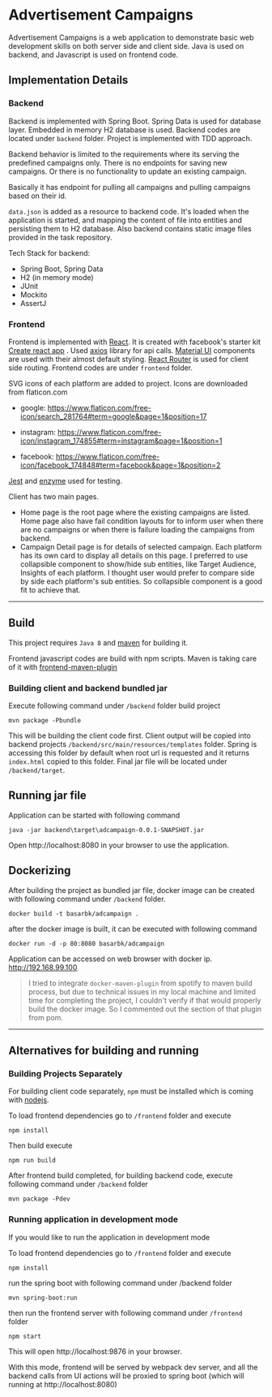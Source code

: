 # Advertisement Campaigns

Advertisement Campaigns is a web application to demonstrate basic web development skills on both server side and client side. Java is used on backend, and Javascript is used on frontend code.


## Implementation Details

### Backend
Backend is implemented with Spring Boot. Spring Data is used for database layer. Embedded in memory H2 database is used. Backend codes are located under `backend` folder.
Project is implemented with TDD approach.

Backend behavior is limited to the requirements where its serving the predefined campaigns only. There is no endpoints for saving new campaigns. Or there is no functionality to update an existing campaign.

Basically it has endpoint for pulling all campaigns and pulling campaigns based on their id.

`data.json` is added as a resource to backend code. It's loaded when the application is started, and mapping the content of file into entities and persisting them to H2 database. Also backend contains static image files provided in the task repository.

Tech Stack for backend:
- Spring Boot, Spring Data
- H2 (in memory mode)
- JUnit
- Mockito
- AssertJ

### Frontend

Frontend is implemented with [React](https://facebook.github.io/react/). It is created with facebook's starter kit [Create react app](https://github.com/facebookincubator/create-react-app) . Used [axios](https://github.com/mzabriskie/axios) library for api calls. [Material UI](https://material-ui.com) components are used with their almost default styling. [React Router](https://reacttraining.com/react-router/) is used for client side routing. Frontend codes are under `frontend` folder.

SVG icons of each platform are added to project. Icons are downloaded from flaticon.com

- google: https://www.flaticon.com/free-icon/search_281764#term=google&page=1&position=17

- instagram: https://www.flaticon.com/free-icon/instagram_174855#term=instagram&page=1&position=1

- facebook: https://www.flaticon.com/free-icon/facebook_174848#term=facebook&page=1&position=2

[Jest](https://jestjs.io/) and [enzyme](https://airbnb.io/enzyme/) used for testing.


Client has two main pages.
- Home page is the root page where the existing campaigns are listed. Home page also have fail condition layouts for to inform user when there are no campaigns or when there is failure loading the campaigns from backend.
- Campaign Detail page is for details of selected campaign. Each platform has its own card to display all details on this page. I preferred to use collapsible component to show/hide sub entities, like Target Audience, Insights of each platform. I thought user would prefer to compare side by side each platform's sub entities. So collapsible component is a good fit to achieve that.

---
## Build

This project requires `Java 8` and [maven](http://maven.apache.org/) for building it.

Frontend javascript codes are build with npm scripts. Maven is taking care of it with [frontend-maven-plugin](https://github.com/eirslett/frontend-maven-plugin)

### Building client and backend bundled jar

Execute following command under `/backend` folder build project
```
mvn package -Pbundle
```
This will be building the client code first. Client output will be copied into backend projects `/backend/src/main/resources/templates` folder. Spring is accessing this folder by default when root url is requested and it returns `index.html` copied to this folder.
Final jar file will be located under `/backend/target`.

## Running jar file

Application can be started with following command
```
java -jar backend\target\adcampaign-0.0.1-SNAPSHOT.jar
```

Open http://localhost:8080 in your browser to use the application.

## Dockerizing
After building the project as bundled jar file, docker image can be created with following command under `/backend` folder.
```
docker build -t basarbk/adcampaign .
```

after the docker image is built, it can be executed with following command
```
docker run -d -p 80:8080 basarbk/adcampaign
```

Application can be accessed on web browser with docker ip.
http://192.168.99.100

> I tried to integrate `docker-maven-plugin` from spotify to maven build process, but due to technical issues in my local machine and limited time for completing the project, I couldn't verify if that would properly build the docker image. So I commented out the section of that plugin from pom.

---
## Alternatives for building and running
### Building Projects Separately
For building client code separately, `npm` must be installed which is coming with [nodejs](https://nodejs.org/en/).

To load frontend dependencies go to `/frontend` folder and execute
```
npm install
```

Then build execute
```
npm run build
```

After frontend build completed, for building backend code, execute following command under `/backend` folder
```
mvn package -Pdev
```


### Running application in development mode
If you would like to run the application in development mode 

To load frontend dependencies go to `/frontend` folder and execute
```
npm install
```

run the spring boot with following command under /backend folder
```
mvn spring-boot:run
```

then run the frontend server with following command under `/frontend` folder
```
npm start
```

This will open http://localhost:9876 in your browser.

With this mode, frontend will be served by webpack dev server, and all the backend calls from UI actions will be proxied to spring boot (which will running at http://localhost:8080)
